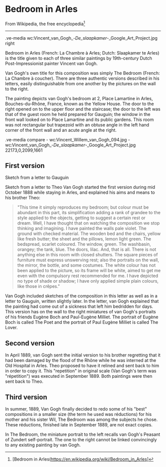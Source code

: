 # Bedroom in Arles

From Wikipedia, the free encyclopedia[^1]

---

.ve-media wc:Vincent_van_Gogh_-_De_slaapkamer_-_Google_Art_Project.jpg right

Bedroom in Arles (French: La Chambre à Arles; Dutch: Slaapkamer te Arles) is the title given to each of three similar paintings by 19th-century Dutch Post-Impressionist painter Vincent van Gogh.

Van Gogh's own title for this composition was simply The Bedroom (French: La Chambre à coucher). There are three authentic versions described in his letters, easily distinguishable from one another by the pictures on the wall to the right.

The painting depicts van Gogh's bedroom at 2, Place Lamartine in Arles, Bouches-du-Rhône, France, known as the Yellow House. The door to the right opened on to the upper floor and the staircase; the door to the left was that of the guest room he held prepared for Gauguin; the window in the front wall looked on to Place Lamartine and its public gardens. This room was not rectangular but trapezoid with an obtuse angle in the left hand corner of the front wall and an acute angle at the right.

.ve-media compare
    - wc:Vincent_Willem_van_Gogh_094.jpg
    - wc:Vincent_van_Gogh_-_De_slaapkamer_-_Google_Art_Project.jpg  22173,0,2099,1661

## First version

Sketch from a letter to Gauguin

Sketch from a letter to Theo
Van Gogh started the first version during mid October 1888 while staying in Arles, and explained his aims and means to his brother Theo:

>"This time it simply reproduces my bedroom; but colour must be abundant in this part, its simplification adding a rank of grandee to the style applied to the objects, getting to suggest a certain rest or dream. Well, I have thought that on watching the composition we stop thinking and imagining. I have painted the walls pale violet. The ground with checked material. The wooden bed and the chairs, yellow like fresh butter; the sheet and the pillows, lemon light green. The bedspread, scarlet coloured. The window, green. The washbasin, orangey; the tank, blue. The doors, lilac. And, that is all. There is not anything else in this room with closed shutters. The square pieces of furniture must express unswerving rest; also the portraits on the wall, the mirror, the bottle, and some costumes. The white colour has not been applied to the picture, so its frame will be white, aimed to get me even with the compulsory rest recommended for me. I have depicted no type of shade or shadow; I have only applied simple plain colours, like those in crêpes."

Van Gogh included sketches of the composition in this letter as well as in a letter to Gauguin, written slightly later. In the letter, van Gogh explained that the painting had come out of a sickness that left him bedridden for days. This version has on the wall to the right miniatures of van Gogh's portraits of his friends Eugène Boch and Paul-Eugène Milliet. The portrait of Eugène Boch is called The Poet and the portrait of Paul Eugène Milliet is called The Lover.

## Second version

In April 1889, van Gogh sent the initial version to his brother regretting that it had been damaged by the flood of the Rhône while he was interned at the Old Hospital in Arles. Theo proposed to have it relined and sent back to him in order to copy it. This "repetition" in original scale (Van Gogh's term was "répetition") was executed in September 1889. Both paintings were then sent back to Theo.

## Third version

In summer, 1889, Van Gogh finally decided to redo some of his "best" compositions in a smaller size (the term he used was réductions) for his mother and his sister Wil, The Bedroom was among the subjects he chose. These réductions, finished late in September 1889, are not exact copies.

In The Bedroom, the miniature portrait to the left recalls van Gogh's Peasant of Zundert self-portrait. The one to the right cannot be linked convincingly to any existing painting by van Gogh.

[^1]: [Bedroom in Arles(https://en.wikipedia.org/wiki/Bedroom_in_Arles]